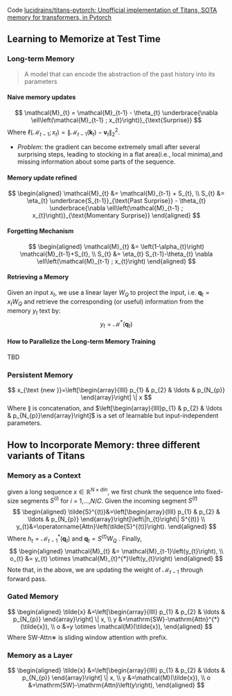 Code [lucidrains/titans-pytorch: Unofficial implementation of Titans, SOTA memory for transformers, in Pytorch](https://github.com/lucidrains/titans-pytorch/tree/main)
## Learning to Memorize at Test Time
### Long-term Memory
>A model that can encode the abstraction of the past history into its parameters

#### Naive memory updates
$$
\mathcal{M}_{t} = \mathcal{M}_{t-1} - \theta_{t} \underbrace{\nabla \ell\left(\mathcal{M}_{t-1} ; x_{t}\right)}_{\text{Surprise}}
$$
Where $\ell\left(\mathcal{M}_{t-1} ; x_{t}\right)=\left\|\mathcal{M}_{t-1}\left(\mathbf{k}_{t}\right)-\mathbf{v}_{t}\right\|_{2}^{2}$.
- *Problem*: the gradient can become extremely small after several surprising steps, leading to stocking in a flat area(i.e., local minima),and missing information about some parts of the sequence.
#### Memory update refined
$$
\begin{aligned}
\mathcal{M}_{t} &= \mathcal{M}_{t-1} + S_{t}, \\
S_{t} &= \eta_{t} \underbrace{S_{t-1}}_{\text{Past Surprise}} - \theta_{t} \underbrace{\nabla \ell\left(\mathcal{M}_{t-1} ; x_{t}\right)}_{\text{Momentary Surprise}}
\end{aligned}
$$
#### Forgetting Mechanism
$$
\begin{aligned}
\mathcal{M}_{t} &= \left(1-\alpha_{t}\right) \mathcal{M}_{t-1}+S_{t}, \\
S_{t} &= \eta_{t} S_{t-1}-\theta_{t} \nabla \ell\left(\mathcal{M}_{t-1} ; x_{t}\right)
\end{aligned}
$$
#### Retrieving a Memory
Given an input $x_t$, we use a linear layer $W_Q$ to project the input, i.e. $\mathbf{q}_t = x_t W_Q$ and retrieve the corresponding (or useful) information from the memory $y_t$ text by:
$$
y_{t}=\mathcal{M}^{*}\left(\mathbf{q}_{t}\right)
$$
#### How to Parallelize the Long-term Memory Training
TBD
### Persistent Memory
$$
x_{\text {new }}=\left[\begin{array}{llll}
p_{1} & p_{2} & \ldots & p_{N_{p}}
\end{array}\right] \| x
$$
Where $\|$ is concatenation, and $\left[\begin{array}{llll}p_{1} & p_{2} & \ldots & p_{N_{p}}\end{array}\right]$ is a set of learnable but input-independent parameters.

## How to Incorporate Memory: three different variants of Titans
### Memory as a Context
given a long sequence $x \in \mathbb{R}^{N \times din}$, we first chunk the sequence into fixed-size segments $S^{(i)}$ for 𝑖 = 1,...,𝑁/𝐶. Given the incoming segment $S^{(t)}$
$$
\begin{aligned}
\tilde{S}^{(t)}&=\left[\begin{array}{llll}
p_{1} & p_{2} & \ldots & p_{N_{p}}
\end{array}\right]\left\|h_{t}\right\| S^{(t)} \\
y_{t}&=\operatorname{Attn}\left(\tilde{S}^{(t)}\right).
\end{aligned}
$$
Where $h_{t}=\mathcal{M}_{t-1}^{*}\left(\mathbf{q}_{t}\right)$ and $\mathbf{q}_{t}=S^{(t)} W_{Q}$ .
Finally, 
$$
\begin{aligned}
\mathcal{M}_{t} &= \mathcal{M}_{t-1}\left(y_{t}\right), \\
o_{t} &= y_{t} \otimes \mathcal{M}_{t}^{*}\left(y_{t}\right)
\end{aligned}
$$
Note that, in the above, we are updating the weight of $\mathcal{M}_{t-1}$ through forward pass.
### Gated Memory
$$
\begin{aligned}
\tilde{x} &=\left[\begin{array}{llll}
p_{1} & p_{2} & \ldots & p_{N_{p}}
\end{array}\right] \| x, \\
y &=\mathrm{SW}-\mathrm{Attn}^{*}(\tilde{x}), \\
o &=y \otimes \mathcal{M}(\tilde{x}),
\end{aligned}
$$
Where SW-Attn∗ is sliding window attention with prefix.
### Memory as a Layer
$$
\begin{aligned}
\tilde{x} &=\left[\begin{array}{llll}
p_{1} & p_{2} & \ldots & p_{N_{p}}
\end{array}\right] \| x, \\
y &=\mathcal{M}(\tilde{x}), \\
o &=\mathrm{SW}-\mathrm{Attn}\left(y\right),
\end{aligned}
$$
